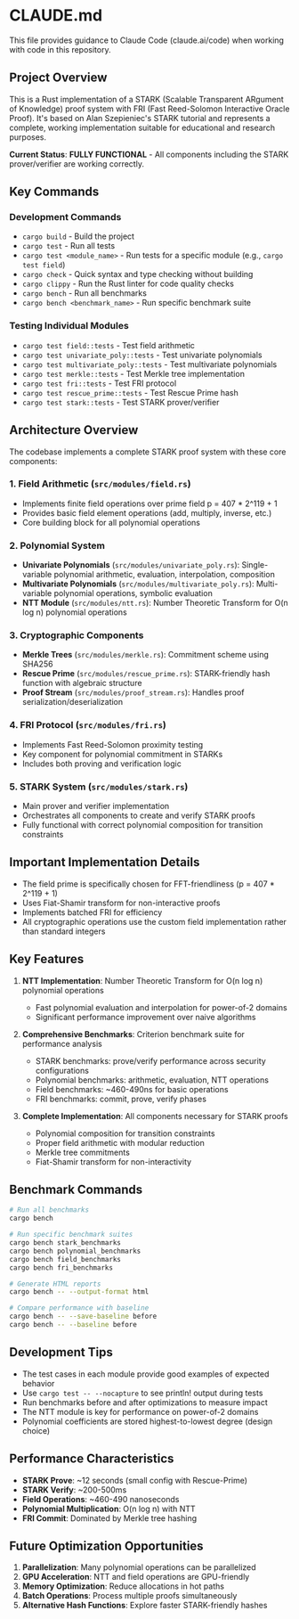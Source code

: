 # CLAUDE.md

This file provides guidance to Claude Code (claude.ai/code) when working with code in this repository.

## Project Overview

This is a Rust implementation of a STARK (Scalable Transparent ARgument of Knowledge) proof system with FRI (Fast Reed-Solomon Interactive Oracle Proof). It's based on Alan Szepieniec's STARK tutorial and represents a complete, working implementation suitable for educational and research purposes.

**Current Status**: **FULLY FUNCTIONAL** - All components including the STARK prover/verifier are working correctly.

## Key Commands

### Development Commands
- `cargo build` - Build the project
- `cargo test` - Run all tests
- `cargo test <module_name>` - Run tests for a specific module (e.g., `cargo test field`)
- `cargo check` - Quick syntax and type checking without building
- `cargo clippy` - Run the Rust linter for code quality checks
- `cargo bench` - Run all benchmarks
- `cargo bench <benchmark_name>` - Run specific benchmark suite

### Testing Individual Modules
- `cargo test field::tests` - Test field arithmetic
- `cargo test univariate_poly::tests` - Test univariate polynomials
- `cargo test multivariate_poly::tests` - Test multivariate polynomials
- `cargo test merkle::tests` - Test Merkle tree implementation
- `cargo test fri::tests` - Test FRI protocol
- `cargo test rescue_prime::tests` - Test Rescue Prime hash
- `cargo test stark::tests` - Test STARK prover/verifier

## Architecture Overview

The codebase implements a complete STARK proof system with these core components:

### 1. **Field Arithmetic** (`src/modules/field.rs`)
- Implements finite field operations over prime field p = 407 * 2^119 + 1
- Provides basic field element operations (add, multiply, inverse, etc.)
- Core building block for all polynomial operations

### 2. **Polynomial System**
- **Univariate Polynomials** (`src/modules/univariate_poly.rs`): Single-variable polynomial arithmetic, evaluation, interpolation, composition
- **Multivariate Polynomials** (`src/modules/multivariate_poly.rs`): Multi-variable polynomial operations, symbolic evaluation
- **NTT Module** (`src/modules/ntt.rs`): Number Theoretic Transform for O(n log n) polynomial operations

### 3. **Cryptographic Components**
- **Merkle Trees** (`src/modules/merkle.rs`): Commitment scheme using SHA256
- **Rescue Prime** (`src/modules/rescue_prime.rs`): STARK-friendly hash function with algebraic structure
- **Proof Stream** (`src/modules/proof_stream.rs`): Handles proof serialization/deserialization

### 4. **FRI Protocol** (`src/modules/fri.rs`)
- Implements Fast Reed-Solomon proximity testing
- Key component for polynomial commitment in STARKs
- Includes both proving and verification logic

### 5. **STARK System** (`src/modules/stark.rs`)
- Main prover and verifier implementation
- Orchestrates all components to create and verify STARK proofs
- Fully functional with correct polynomial composition for transition constraints

## Important Implementation Details

- The field prime is specifically chosen for FFT-friendliness (p = 407 * 2^119 + 1)
- Uses Fiat-Shamir transform for non-interactive proofs
- Implements batched FRI for efficiency
- All cryptographic operations use the custom field implementation rather than standard integers

## Key Features

1. **NTT Implementation**: Number Theoretic Transform for O(n log n) polynomial operations
   - Fast polynomial evaluation and interpolation for power-of-2 domains
   - Significant performance improvement over naive algorithms

2. **Comprehensive Benchmarks**: Criterion benchmark suite for performance analysis
   - STARK benchmarks: prove/verify performance across security configurations
   - Polynomial benchmarks: arithmetic, evaluation, NTT operations
   - Field benchmarks: ~460-490ns for basic operations
   - FRI benchmarks: commit, prove, verify phases

3. **Complete Implementation**: All components necessary for STARK proofs
   - Polynomial composition for transition constraints
   - Proper field arithmetic with modular reduction
   - Merkle tree commitments
   - Fiat-Shamir transform for non-interactivity

## Benchmark Commands

```bash
# Run all benchmarks
cargo bench

# Run specific benchmark suites
cargo bench stark_benchmarks
cargo bench polynomial_benchmarks
cargo bench field_benchmarks
cargo bench fri_benchmarks

# Generate HTML reports
cargo bench -- --output-format html

# Compare performance with baseline
cargo bench -- --save-baseline before
cargo bench -- --baseline before
```

## Development Tips

- The test cases in each module provide good examples of expected behavior
- Use `cargo test -- --nocapture` to see println! output during tests
- Run benchmarks before and after optimizations to measure impact
- The NTT module is key for performance on power-of-2 domains
- Polynomial coefficients are stored highest-to-lowest degree (design choice)

## Performance Characteristics

- **STARK Prove**: ~12 seconds (small config with Rescue-Prime)
- **STARK Verify**: ~200-500ms
- **Field Operations**: ~460-490 nanoseconds
- **Polynomial Multiplication**: O(n log n) with NTT
- **FRI Commit**: Dominated by Merkle tree hashing

## Future Optimization Opportunities

1. **Parallelization**: Many polynomial operations can be parallelized
2. **GPU Acceleration**: NTT and field operations are GPU-friendly
3. **Memory Optimization**: Reduce allocations in hot paths
4. **Batch Operations**: Process multiple proofs simultaneously
5. **Alternative Hash Functions**: Explore faster STARK-friendly hashes